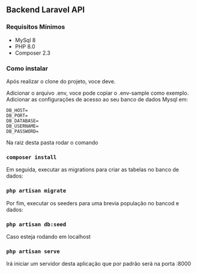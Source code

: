 ## Backend Laravel API

### Requisitos Mínimos
- MySql 8
- PHP 8.0
- Composer 2.3

### Como instalar
Após realizar o clone do projeto, voce deve.

Adicionar o arquivo .env, voce pode copiar o .env-sample como exemplo. Adicionar as configurações de acesso ao seu banco de dados Mysql em:

    DB_HOST=
    DB_PORT=
    DB_DATABASE=
    DB_USERNAME=
    DB_PASSWORD=


Na raiz desta pasta rodar o comando

### `composer install`


Em seguida, executar as migrations para criar as tabelas no banco de dados:

### `php artisan migrate`


Por fim, executar os seeders para uma brevia população no bancod e dados:

### `php artisan db:seed`


Caso esteja rodando em localhost

###  `php artisan serve`

Irá iniciar um servidor desta aplicação que por padrão será na porta :8000
